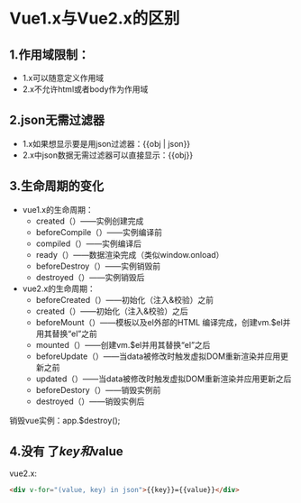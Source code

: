 # Vue1.x与Vue2.x的区别

## 1.作用域限制：

- 1.x可以随意定义作用域
- 2.x不允许html或者body作为作用域

## 2.json无需过滤器

- 1.x如果想显示要是用json过滤器：{{obj | json}}
- 2.x中json数据无需过滤器可以直接显示：{{obj}}

## 3.生命周期的变化

- vue1.x的生命周期：
  - created（）——实例创建完成
  - beforeCompile（）——实例编译前
  - compiled（）——实例编译后
  - ready（）——数据渲染完成（类似window.onload）
  - beforeDestroy（）——实例销毁前
  - destroyed（）——实例销毁后
- vue2.x的生命周期：
  - beforeCreated（）——初始化（注入&校验）之前
  - created（）——初始化（注入&校验）之后
  - beforeMount（）——模板以及el外部的HTML 编译完成，创建vm.$el并用其替换“el”之前
  - mounted（）——创建vm.$el并用其替换“el”之后
  - beforeUpdate（）——当data被修改时触发虚拟DOM重新渲染并应用更新之前
  - updated（）——当data被修改时触发虚拟DOM重新渲染并应用更新之后
  - beforeDestory（）——销毁实例前
  - destroyed（）——销毁实例后

销毁vue实例：app.$destroy();

## 4.没有 了$key和$value

vue2.x:

~~~html
<div v-for="(value, key) in json">{{key}}={{value}}</div>
~~~

